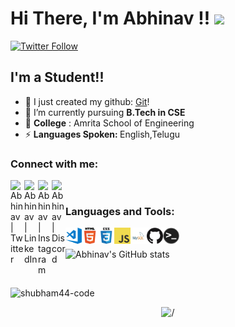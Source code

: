 # Hi There, I'm Abhinav !! <img src="https://raw.githubusercontent.com/MartinHeinz/MartinHeinz/master/wave.gif" width="30px">

[![Twitter Follow](https://img.shields.io/twitter/follow/Abhinav?color=1DA1F2&logo=twitter&style=for-the-badge)](https://twitter.com/RavellaAbhinav?s=08)

## I'm a Student!!

- 🔭 I just created my github: [Git][course]!
- 🌱 I’m currently pursuing **B.Tech in CSE**
- 🥅 <b>College</b> : Amrita School of Engineering
- ⚡ <b>Languages Spoken: </b> English,Telugu


### Connect with me:
 

[<img align="left" alt="Abhinav | Twitter" width="22px" src="https://cdn.jsdelivr.net/npm/simple-icons@v3/icons/twitter.svg" />][twitter]
[<img align="left" alt="Abhinav | LinkedIn" width="22px" src="https://cdn.jsdelivr.net/npm/simple-icons@v3/icons/linkedin.svg" />][linkedin]
[<img align="left" alt="Abhinav | Instagram" width="22px" src="https://cdn.jsdelivr.net/npm/simple-icons@v3/icons/instagram.svg" />][instagram]
[<img align="left" alt="Abhinav | Discord" width="22px" src="https://cdn.jsdelivr.net/npm/simple-icons@3.13.0/icons/discord.svg" />][discord]

<br />

### Languages and Tools:

[<img align="left" alt="Visual Studio Code" width="26px" src="https://raw.githubusercontent.com/github/explore/80688e429a7d4ef2fca1e82350fe8e3517d3494d/topics/visual-studio-code/visual-studio-code.png" />][webdevplaylist]
[<img align="left" alt="HTML5" width="26px" src="https://raw.githubusercontent.com/github/explore/80688e429a7d4ef2fca1e82350fe8e3517d3494d/topics/html/html.png" />][webdevplaylist]
[<img align="left" alt="CSS3" width="26px" src="https://raw.githubusercontent.com/github/explore/80688e429a7d4ef2fca1e82350fe8e3517d3494d/topics/css/css.png" />][cssplaylist]
[<img align="left" alt="JavaScript" width="26px" src="https://raw.githubusercontent.com/github/explore/80688e429a7d4ef2fca1e82350fe8e3517d3494d/topics/javascript/javascript.png" />][jsplaylist]
[<img align="left" alt="MySQL" width="26px" src="https://raw.githubusercontent.com/github/explore/80688e429a7d4ef2fca1e82350fe8e3517d3494d/topics/mysql/mysql.png" />][webdevplaylist]
[<img align="left" alt="GitHub" width="26px" src="https://raw.githubusercontent.com/github/explore/78df643247d429f6cc873026c0622819ad797942/topics/github/github.png" />][webdevplaylist]
[<img align="left" alt="Terminal" width="26px" src="https://raw.githubusercontent.com/github/explore/80688e429a7d4ef2fca1e82350fe8e3517d3494d/topics/terminal/terminal.png" />][webdevplaylist]
[](https://raw.githubusercontent.com/github/explore/80688e429a7d4ef2fca1e82350fe8e3517d3494d/topics/visual-studio-code/visual-studio-code.png)
<br />
<br />
![Abhinav's GitHub stats](https://github-readme-stats.vercel.app/api?username=ravellaabhinav&show_icons=true&theme=chartreuse-dark)

<br />
<p><img align="left" src="https://github-readme-stats.vercel.app/api/top-langs/?username=ravellaabhinav&layout=compact" alt="shubham44-code" /></p>

<br />
<p align="center"> <img src="https://komarev.com/ghpvc/?username=ravellaabhinav" alt="/" /> </p>

[course]:  https://github.com/
[twitter]: https://twitter.com/RavellaAbhinav?s=08
[instagram]: https://www.instagram.com/abhinav.ravella_/
[linkedin]: https://www.linkedin.com/in/ravella-abhinav-9214721bb
[discord]: https://www.linkedin.com/in/ravella-abhinav-9214721bb
[webdevplaylist]: /
[jsplaylist]: https://code.visualstudio.com/
[cssplaylist]: https://code.visualstudio.com/
[reactplaylist]: https://code.visualstudio.com/
